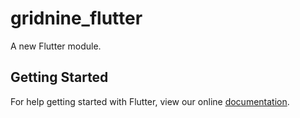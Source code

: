 # gridnine_flutter

A new Flutter module.

## Getting Started

For help getting started with Flutter, view our online
[documentation](https://flutter.dev/).
